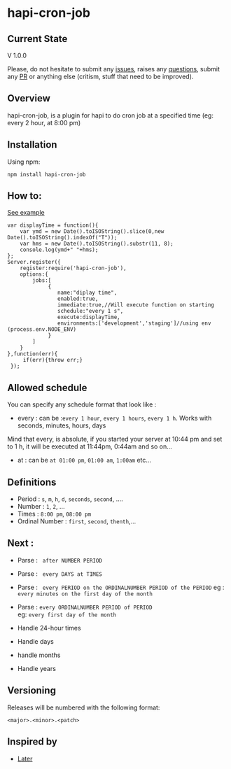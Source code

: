 # hapi-cron-job

## Current State

V 1.0.0

Please, do not hesitate to submit any [issues](https://github.com/Alex-Werner/hapi-cron-job/issues), raises any [questions](https://github.com/Alex-Werner/hapi-cron-job/issues), submit any [PR](https://github.com/Alex-Werner/hapi-cron-job/pulls) or anything else (critism, stuff that need to be improved).

## Overview

hapi-cron-job, is a plugin for hapi to do cron job at a specified time (eg: every 2 hour, at 8:00 pm)

## Installation
Using npm:

    npm install hapi-cron-job
    
## How to:  
[See example](https://github.com/Alex-Werner/hapi-cron-job/tree/master/example)

```
var displayTime = function(){
    var ymd = new Date().toISOString().slice(0,new Date().toISOString().indexOf("T"));
    var hms = new Date().toISOString().substr(11, 8);
    console.log(ymd+" "+hms);
};
Server.register({
    register:require('hapi-cron-job'),
    options:{
        jobs:[
             {
                name:"diplay time",
                enabled:true,
                immediate:true,//Will execute function on starting
                schedule:"every 1 s",
                execute:displayTime,
                environments:['development','staging']//using env (process.env.NODE_ENV)
             }
        ]
    }
},function(err){
     if(err){throw err;}
 });
```
## Allowed schedule
 
You can specify any schedule format that look like : 

- every : can be :```every 1 hour```, ```every 1 hours```, ```every 1 h```. Works with seconds, minutes, hours, days

Mind that every, is absolute, if you started your server at 10:44 pm and set to 1 h, it will be executed at 11:44pm, 0:44am and so on...

- at : can be ```at 01:00 pm```, ```01:00 am```, ```1:00am``` etc...
    
## Definitions 

- Period : ```s```, ```m```, ```h```, ```d```, ```seconds```, ```second```, ....
- Number : ```1```, ```2```, ...
- Times : ```8:00 pm```, ```08:00 pm```
- Ordinal Number : ```first```, ```second```, ```thenth```,...

## Next : 

- Parse : ``` after NUMBER PERIOD```
- Parse : ``` every DAYS at TIMES```

- Parse : ``` every PERIOD on the ORDINALNUMBER PERIOD of the PERIOD``` 
eg : ```every minutes on the first day of the month```
- Parse : ```every ORDINALNUMBER PERIOD of PERIOD```   
eg: ```every first day of the month```
- Handle 24-hour times
- Handle days
- handle months
- Handle years

## Versioning

Releases will be numbered with the following format:

`<major>.<minor>.<patch>`

## Inspired by 
 - [Later](http://bunkat.github.io/later/)
